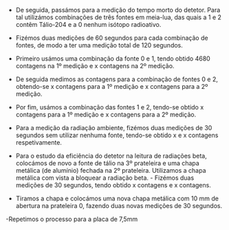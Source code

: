 - De seguida, passámos para a medição do tempo morto do detetor. Para tal utilizámos combinações de três fontes em meia-lua, das quais a 1 e 2 contêm Tálio-204 e a 0 nenhum isótopo radioativo.
- Fizémos duas medições de 60 segundos para cada combinação de fontes, de modo a ter uma medição total de 120 segundos.
- Primeiro usámos uma combinação da fonte 0 e 1, tendo obtido 4680 contagens na 1º medição e x contagens na 2º medição.
- De seguida medimos as contagens para a combinação de fontes 0 e 2, obtendo-se x contagens para a 1º medição e x contagens para a 2º medição.
- Por fim, usámos a combinação das fontes 1 e 2, tendo-se obtido x contagens para a 1º medição e x contagens para a 2º medição.
- Para a medição da radiação ambiente, fizémos duas medições de 30 segundos sem utilizar nenhuma fonte, tendo-se obtido x e x contagens respetivamente.


- Para o estudo da eficiência do detetor na leitura de radiações beta, colocámos de novo a fonte de tálio na 3º prateleira e uma chapa metálica (de alumínio) fechada na 2º prateleira. Utilizamos a chapa metálica com vista a bloquear a radiação beta. - Fizémos duas medições de 30 segundos, tendo obtido x contagens e x contagens.
- Tiramos a chapa e colocámos uma nova chapa metálica com 10 mm de abertura na prateleira 0, fazendo duas novas medições de 30 segundos.

-Repetimos o processo para a placa de 7,5mm

